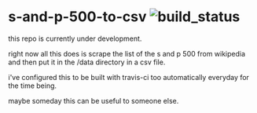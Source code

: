 
# s-and-p-500-to-csv ![build_status](https://travis-ci.org/flynneva/s-and-p-500-to-csv.svg?branch=master)
this repo is currently under development.

right now all this does is scrape the list of the s and p 500 from wikipedia and then put it in the /data directory in a csv file.

i've configured this to be built with travis-ci too automatically everyday for the time being.

maybe someday this can be useful to someone else.

